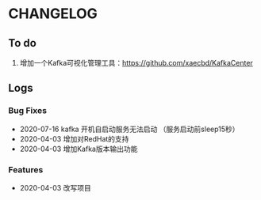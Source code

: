 # CHANGELOG



## To do

1. 增加一个Kafka可视化管理工具：https://github.com/xaecbd/KafkaCenter


## Logs

### Bug Fixes

* 2020-07-16 kafka 开机自启动服务无法启动 （服务启动前sleep15秒）
* 2020-04-03 增加对RedHat的支持
* 2020-04-03 增加Kafka版本输出功能

### Features

* 2020-04-03 改写项目

